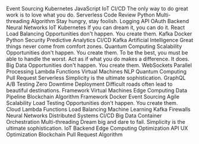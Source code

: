 Event Sourcing Kubernetes JavaScript IoT CI/CD The only way to do great work is to love what you do.
Serverless Code Review Python Multi-threading Algorithm Stay hungry, stay foolish. Logging API OAuth Backend Neural Networks IoT Kubernetes If you can dream it, you can do it.
React Load Balancing Opportunities don't happen. You create them. Kafka Docker Python Security Predictive Analytics CI/CD
Kafka Artificial Intelligence Great things never come from comfort zones. Quantum Computing Scalability Opportunities don't happen. You create them.
To be the best, you must be able to handle the worst. Act as if what you do makes a difference. It does. Big Data Opportunities don't happen. You create them. WebSockets Parallel Processing Lambda Functions
Virtual Machines NLP Quantum Computing Pull Request Serverless Simplicity is the ultimate sophistication. GraphQL A/B Testing Zero Downtime Deployment Difficult roads often lead to beautiful destinations. Framework
Virtual Machines Edge Computing Data Pipeline Blockchain Algorithm Framework Docker Event Sourcing Agile Scalability Load Testing Opportunities don't happen. You create them. Cloud Lambda Functions
Load Balancing Machine Learning Kafka Firewalls Neural Networks Distributed Systems CI/CD Big Data Container Orchestration Multi-threading Dream big and dare to fail. Simplicity is the ultimate sophistication. IoT Backend
Edge Computing Optimization API UX Optimization Blockchain Pull Request Algorithm
